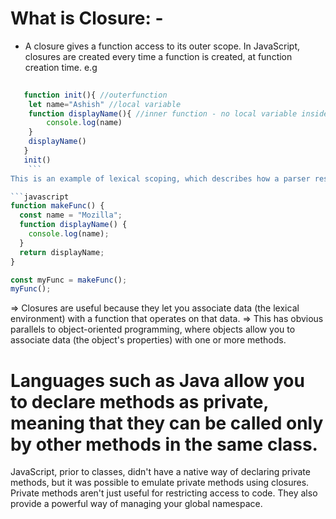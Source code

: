 # What is Closure: -
* A closure gives a function access to its outer scope. In JavaScript, closures are created every time a function is created, at function creation time.
e.g

```javascript
   
   function init(){ //outerfunction
    let name="Ashish" //local variable
    function displayName(){ //inner function - no local variable inside inner function
        console.log(name)
    }
    displayName()
   }
   init()
    ```
This is an example of lexical scoping, which describes how a parser resolves variable names when functions are nested. The word lexical refers to the fact that lexical scoping uses the location where a variable is declared within the source code to determine where that variable is available. Nested functions have access to variables declared in their outer scope.

```javascript
function makeFunc() {
  const name = "Mozilla";
  function displayName() {
    console.log(name);
  }
  return displayName;
}

const myFunc = makeFunc();
myFunc();
```

=> Closures are useful because they let you associate data (the lexical environment) with a function that operates on that data.
=>  This has obvious parallels to object-oriented programming, where objects allow you to associate data (the object's properties) with one or more methods.

# Languages such as Java allow you to declare methods as private, meaning that they can be called only by other methods in the same class.

JavaScript, prior to classes, didn't have a native way of declaring private methods, but it was possible to emulate private methods using closures. Private methods aren't just useful for restricting access to code. They also provide a powerful way of managing your global namespace.